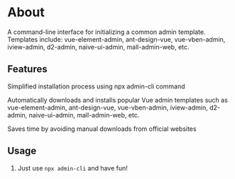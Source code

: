 # About
A command-line interface for initializing a common admin template. Templates include: vue-element-admin, ant-design-vue, vue-vben-admin, iview-admin, d2-admin, naive-ui-admin, mall-admin-web, etc.

## Features

Simplified installation process using npx admin-cli command

Automatically downloads and installs popular Vue admin templates such as vue-element-admin, ant-design-vue, vue-vben-admin, iview-admin, d2-admin, naive-ui-admin, mall-admin-web, etc.

Saves time by avoiding manual downloads from official websites

## Usage

1. Just use `npx admin-cli` and have fun!